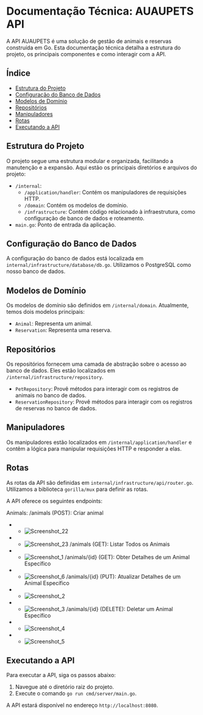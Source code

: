 # Documentação Técnica: AUAUPETS API

A API AUAUPETS é uma solução de gestão de animais e reservas construída em Go. Esta documentação técnica detalha a estrutura do projeto, os principais componentes e como interagir com a API.

## Índice

- [Estrutura do Projeto](#estrutura-do-projeto)
- [Configuração do Banco de Dados](#configuração-do-banco-de-dados)
- [Modelos de Domínio](#modelos-de-domínio)
- [Repositórios](#repositórios)
- [Manipuladores](#manipuladores)
- [Rotas](#rotas)
- [Executando a API](#executando-a-api)

## Estrutura do Projeto

O projeto segue uma estrutura modular e organizada, facilitando a manutenção e a expansão. Aqui estão os principais diretórios e arquivos do projeto:

- `/internal`:
  - `/application/handler`: Contém os manipuladores de requisições HTTP.
  - `/domain`: Contém os modelos de domínio.
  - `/infrastructure`: Contém código relacionado à infraestrutura, como configuração de banco de dados e roteamento.
- `main.go`: Ponto de entrada da aplicação.

## Configuração do Banco de Dados

A configuração do banco de dados está localizada em `internal/infrastructure/database/db.go`. Utilizamos o PostgreSQL como nosso banco de dados.

## Modelos de Domínio

Os modelos de domínio são definidos em `/internal/domain`. Atualmente, temos dois modelos principais:

- `Animal`: Representa um animal.
- `Reservation`: Representa uma reserva.

## Repositórios

Os repositórios fornecem uma camada de abstração sobre o acesso ao banco de dados. Eles estão localizados em `/internal/infrastructure/repository`.

- `PetRepository`: Provê métodos para interagir com os registros de animais no banco de dados.
- `ReservationRepository`: Provê métodos para interagir com os registros de reservas no banco de dados.

## Manipuladores

Os manipuladores estão localizados em `/internal/application/handler` e contêm a lógica para manipular requisições HTTP e responder a elas.

## Rotas

As rotas da API são definidas em `internal/infrastructure/api/router.go`. Utilizamos a biblioteca `gorilla/mux` para definir as rotas.

A API oferece os seguintes endpoints:

Animals:
/animals (POST): Criar animal 
* - ![Screenshot_22](https://github.com/jcr04/AUAUPETS.go/assets/70778525/a9f02d16-d423-4aa7-b37f-ade47ffcbd24)
* - ![Screenshot_23](https://github.com/jcr04/AUAUPETS.go/assets/70778525/c94846c0-049d-4103-ae21-fc0f27642338)
/animals (GET): Listar Todos os Animais
* - ![Screenshot_1](https://github.com/jcr04/AUAUPETS.go/assets/70778525/ed183851-fcd8-42b4-9313-10f37a3975e4)
/animals/{id} (GET): Obter Detalhes de um Animal Específico
* - ![Screenshot_6](https://github.com/jcr04/AUAUPETS.go/assets/70778525/e0424da2-2a5b-4834-9193-2c4076fa96ea)
/animals/{id} (PUT): Atualizar Detalhes de um Animal Específico
* - ![Screenshot_2](https://github.com/jcr04/AUAUPETS.go/assets/70778525/a51d015f-8161-4935-b049-3529da01e530)
* - ![Screenshot_3](https://github.com/jcr04/AUAUPETS.go/assets/70778525/ccf7a1ca-6754-4b0e-96c4-203a958f4304)
/animals/{id} (DELETE): Deletar um Animal Específico
* - ![Screenshot_4](https://github.com/jcr04/AUAUPETS.go/assets/70778525/12663fa7-37be-4a11-95e9-c9795acc8af0)
* - ![Screenshot_5](https://github.com/jcr04/AUAUPETS.go/assets/70778525/3e6bea1c-4331-4bfa-bd05-d4222a31afe8)

## Executando a API

Para executar a API, siga os passos abaixo:

1. Navegue até o diretório raiz do projeto.
2. Execute o comando `go run cmd/server/main.go`.

A API estará disponível no endereço `http://localhost:8080`.
